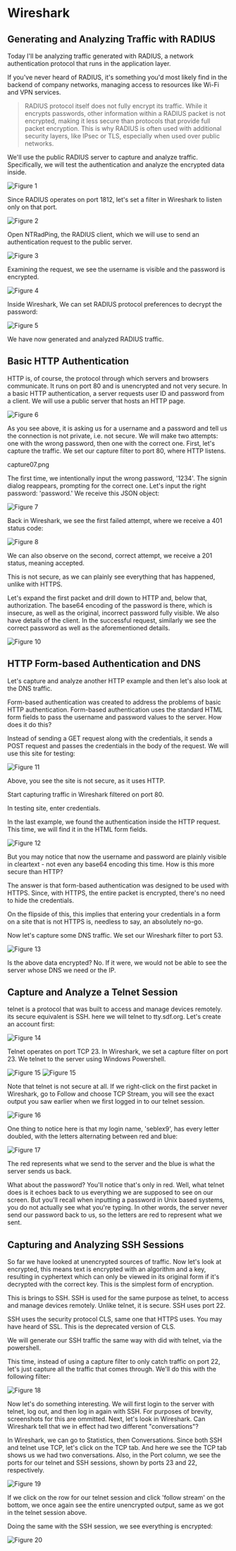 # Wireshark

## Generating and Analyzing Traffic with RADIUS

Today I'll be analyzing traffic generated with RADIUS, a network authentication protocol that runs in the application layer.

If you've never heard of RADIUS, it's something you'd most likely find in the backend of company networks, managing access to resources like Wi-Fi and VPN services.

> RADIUS protocol itself does not fully encrypt its traffic. While it encrypts passwords, other information within a RADIUS packet is not encrypted, making it less secure than protocols that provide full packet encryption. This is why RADIUS is often used with additional security layers, like IPsec or TLS, especially when used over public networks.

We'll use the public RADIUS server to capture and analyze traffic. Specifically, we will test the authentication and analyze the encrypted data inside.

![Figure 1](/img/capture01.png 'Figure 1')

Since RADIUS operates on port 1812, let's set a filter in Wireshark to listen only on that port.

![Figure 2](/img/capture02.png 'Figure 2')

Open NTRadPing, the RADIUS client, which we will use to send an authentication request to the public server.

![Figure 3](/img/capture03.png 'Figure 3')

Examining the request, we see the username is visible and the password is encrypted.

![Figure 4](/img/capture04.png 'Figure 4')

Inside Wireshark, We can set RADIUS protocol preferences to decrypt the password:

![Figure 5](/img/capture05.png 'Figure 5')

We have now generated and analyzed RADIUS traffic.

## Basic HTTP Authentication

HTTP is, of course, the protocol through which servers and browsers communicate. It runs on port 80 and is unencrypted and not very secure. In a basic HTTP authentication, a server requests user ID and password from a client. We will use a public server that hosts an HTTP page.

![Figure 6](/img/capture06.png 'Figure 6')

As you see above, it is asking us for a username and a password and tell us the connection is not private, i.e. not secure. We will make two attempts: one with the wrong password, then one with the correct one. First, let's capture the traffic. We set our capture filter to port 80, where HTTP listens.

capture07.png

The first time, we intentionally input the wrong password, '1234'. The signin dialog reappears, prompting for the correct one. Let's input the right password: 'password.' We receive this JSON object:

![Figure 7](/img/capture07.png 'Figure 7')

Back in Wireshark, we see the first failed attempt, where we receive a 401 status code:

![Figure 8](/img/capture08.png 'Figure 8')

We can also observe on the second, correct attempt, we receive a 201 status, meaning accepted.

This is not secure, as we can plainly see everything that has happened, unlike with HTTPS.

Let's expand the first packet and drill down to HTTP and, below that, authorization. The base64 encoding of the password is there, which is insecure, as well as the original, incorrect password fully visible. We also have details of the client. In the successful request, similarly we see the correct password as well as the aforementioned details.

![Figure 10](/img/capture10.png 'Figure 10')

## HTTP Form-based Authentication and DNS

Let's capture and analyze another HTTP example and then let's also look at the DNS traffic.

Form-based authentication was created to address the problems of basic HTTP authentication. Form-based authentication uses the standard HTML form fields to pass the username and password values to the server. How does it do this?

Instead of sending a GET request along with the credentials, it sends a POST request and passes the credentials in the body of the request. We will use this site for testing:

![Figure 11](/img/capture11.png 'Figure 11')

Above, you see the site is not secure, as it uses HTTP.

Start capturing traffic in Wireshark filtered on port 80.

In testing site, enter credentials.

In the last example, we found the authentication inside the HTTP request. This time, we will find it in the HTML form fields.

![Figure 12](/img/capture12.png 'Figure 12')

But you may notice that now the username and password are plainly visible in cleartext - not even any base64 encoding this time. How is this more secure than HTTP?

The answer is that form-based authentication was designed to be used with HTTPS. Since, with HTTPS, the entire packet is encrypted, there's no need to hide the credentials.

On the flipside of this, this implies that entering your credentials in a form on a site that is not HTTPS is, needless to say, an absolutely no-go.

Now let's capture some DNS traffic. We set our Wireshark filter to port 53.

![Figure 13](/img/capture13.png 'Figure 13')

Is the above data encrypted? No. If it were, we would not be able to see the server whose DNS we need or the IP.

## Capture and Analyze a Telnet Session

telnet is a protocol that was built to access and manage devices remotely. its secure equivalent is SSH. here we will telnet to tty.sdf.org. Let's create an account first:

![Figure 14](/img/capture14.png 'Figure 14')

Telnet operates on port TCP 23. In Wireshark, we set a capture filter on port 23. We telnet to the server using Windows Powershell.

![Figure 15](/img/capture15.png 'Figure 15')
![Figure 15](/img/resize.png 'Figure 15')

Note that telnet is not secure at all. If we right-click on the first packet in Wireshark, go to Follow and choose TCP Stream, you will see the exact output you saw earlier when we first logged in to our telnet session.

![Figure 16](/img/capture16.png 'Figure 16')

One thing to notice here is that my login name, 'seblex9', has every letter doubled, with the letters alternating between red and blue:

![Figure 17](/img/capture17.png 'Figure 17')

The red represents what we send to the server and the blue is what the server sends us back.

What about the password? You'll notice that's only in red. Well, what telnet does is it echoes back to us everything we are supposed to see on our screen. But you'll recall when inputting a password in Unix based systems, you do not actually see what you're typing. In other words, the server never send our password back to us, so the letters are red to represent what we sent.

## Capturing and Analyzing SSH Sessions

So far we have looked at unencrypted sources of traffic. Now let's look at encrypted, this means text is encrypted with an algorithm and a key, resulting in cyphertext which can only be viewed in its original form if it's decrypted with the correct key. This is the simplest form of encryption.

This is brings to SSH. SSH is used for the same purpose as telnet, to access and manage devices remotely. Unlike telnet, it is secure. SSH uses port 22.

SSH uses the security protocol CLS, same one that HTTPS uses. You may have heard of SSL. This is the deprecated version of CLS.

We will generate our SSH traffic the same way with did with telnet, via the powershell.

This time, instead of using a capture filter to only catch traffic on port 22, let's just capture all the traffic that comes through. We'll do this with the following filter:

![Figure 18](/img/capture18.png 'Figure 18')

Now let's do something interesting. We will first login to the server with telnet, log out, and then log in again with SSH. For purposes of brevity, screenshots for this are ommitted. Next, let's look in Wireshark. Can Wireshark tell that we in effect had two different "conversations"?

In Wireshark, we can go to Statistics, then Conversations. Since both SSH and telnet use TCP, let's click on the TCP tab. And here we see the TCP tab shows us we had two conversations. Also, in the Port column, we see the ports for our telnet and SSH sessions, shown by ports 23 and 22, respectively.

![Figure 19](/img/capture19.png 'Figure 19')

If we click on the row for our telnet session and click 'follow stream' on the bottom, we once again see the entire unencrypted output, same as we got in the telnet session above.

Doing the same with the SSH session, we see everything is encrypted:

![Figure 20](/img/capture20.png 'Figure 20')
